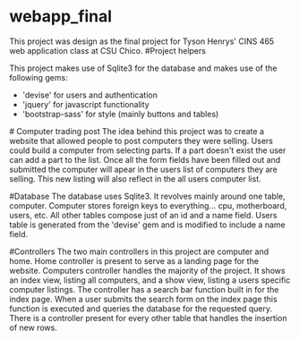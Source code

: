 # webapp_final
  This project was design as the final project for Tyson Henrys' CINS 465 web application class at CSU Chico.
#Project helpers
  <p>
  This project makes use of Sqlite3 for the database and makes use of the following gems: 
  <ul>
    <li>'devise' for users and authentication</li>
    <li>'jquery' for javascript functionality</li>
    <li>'bootstrap-sass' for style (mainly buttons and tables)</li>
  </ul>
  </p>
# Computer trading post
  The idea behind this project was to create a website that allowed people to post computers they were selling.  Users could build a computer from selecting parts.  If a part doesn't exist the user can add a part to the list.  Once all the form fields have been filled out and submitted the computer will apear in the users list of computers they are selling.  This new listing will also reflect in the all users computer list.
  
#Database
  The database uses Sqlite3.  It revolves mainly around one table, computer.  Computer stores foreign keys to everything... cpu, motherboard, users, etc.  All other tables compose just of an id and a name field.  Users table is generated from the 'devise' gem and is modified to include a name field.  

#Controllers
  The two main controllers in this project are computer and home.  Home controller is present to serve as a landing page for the website.  Computers controller handles the majority of the project.  It shows an index view, listing all computers, and a show view, listing a users specific computer listings.  The controller has a search bar function built in for the index page.  When a user submits the search form on the index page this function is executed and queries the database for the requested query.  There is a controller present for every other table that handles the insertion of new rows.
